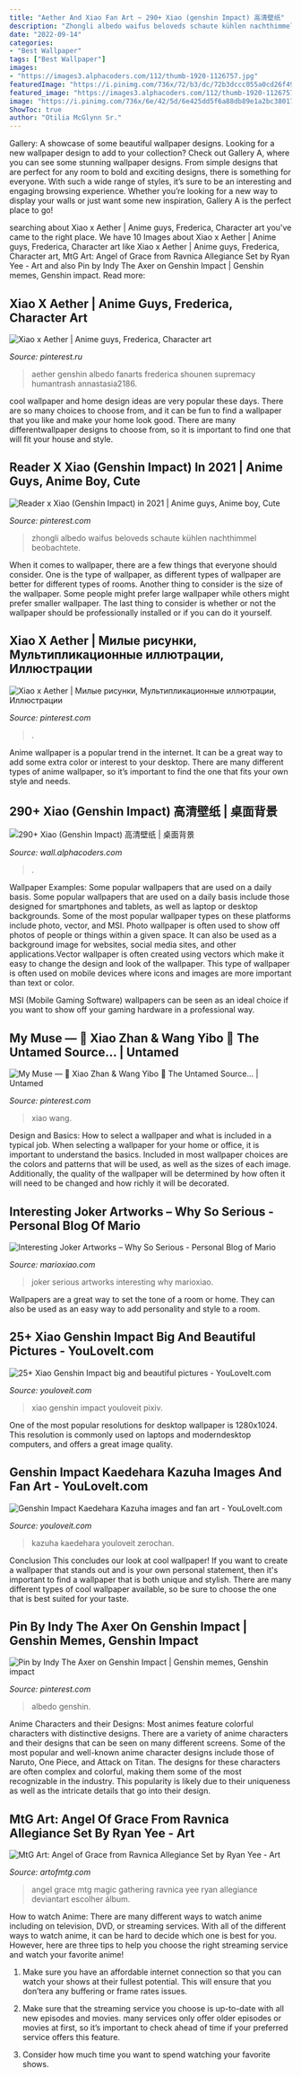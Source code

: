 ```yaml
---
title: "Aether And Xiao Fan Art ~ 290+ Xiao (genshin Impact) 高清壁纸"
description: "Zhongli albedo waifus beloveds schaute kühlen nachthimmel beobachtete"
date: "2022-09-14"
categories:
- "Best Wallpaper"
tags: ["Best Wallpaper"]
images:
- "https://images3.alphacoders.com/112/thumb-1920-1126757.jpg"
featuredImage: "https://i.pinimg.com/736x/72/b3/dc/72b3dccc055a0cd26f49894709218bcd.jpg"
featured_image: "https://images3.alphacoders.com/112/thumb-1920-1126757.jpg"
image: "https://i.pinimg.com/736x/6e/42/5d/6e425dd5f6a88db89e1a2bc38017380c.jpg"
ShowToc: true
author: "Otilia McGlynn Sr."
---
```



Gallery: A showcase of some beautiful wallpaper designs.
Looking for a new wallpaper design to add to your collection? Check out Gallery A, where you can see some stunning wallpaper designs. From simple designs that are perfect for any room to bold and exciting designs, there is something for everyone. With such a wide range of styles, it’s sure to be an interesting and engaging browsing experience. Whether you’re looking for a new way to display your walls or just want some new inspiration, Gallery A is the perfect place to go!
		
		
		
		
		
		
		
	

		
searching about Xiao x Aether | Anime guys, Frederica, Character art you've came to the right place. We have 10 Images about Xiao x Aether | Anime guys, Frederica, Character art like Xiao x Aether | Anime guys, Frederica, Character art, MtG Art: Angel of Grace from Ravnica Allegiance Set by Ryan Yee - Art and also Pin by Indy The Axer on Genshin Impact | Genshin memes, Genshin impact. Read more:
		
    
## Xiao X Aether | Anime Guys, Frederica, Character Art

<img loading=lazy src="https://i.pinimg.com/736x/7a/ef/62/7aef62ce999fe741fd78aad158c6b3d9.jpg" onerror="this.onerror=null;this.src='https://tse2.mm.bing.net/th?id=OIP.G7wOMZBDy_v7sOwTFhJ6YwHaHc&amp;pid=15.1';" alt="Xiao x Aether | Anime guys, Frederica, Character art">

_Source: pinterest.ru_

>aether genshin albedo fanarts frederica shounen supremacy humantrash annastasia2186. 

	

cool wallpaper and home design ideas are very popular these days. There are so many choices to choose from, and it can be fun to find a wallpaper that you like and make your home look good. There are many differentwallpaper designs to choose from, so it is important to find one that will fit your house and style.

    
## Reader X Xiao (Genshin Impact) In 2021 | Anime Guys, Anime Boy, Cute

<img loading=lazy src="https://i.pinimg.com/736x/fa/6c/b7/fa6cb776ae613066caa541ad33db38ac.jpg" onerror="this.onerror=null;this.src='https://tse2.mm.bing.net/th?id=OIP.1MxCQYPe2FG-yLu-PWeEbwHaLq&amp;pid=15.1';" alt="Reader x Xiao (Genshin Impact) in 2021 | Anime guys, Anime boy, Cute">

_Source: pinterest.com_

>zhongli albedo waifus beloveds schaute kühlen nachthimmel beobachtete. 

	

When it comes to wallpaper, there are a few things that everyone should consider. One is the type of wallpaper, as different types of wallpaper are better for different types of rooms. Another thing to consider is the size of the wallpaper. Some people might prefer large wallpaper while others might prefer smaller wallpaper. The last thing to consider is whether or not the wallpaper should be professionally installed or if you can do it yourself.

    
## Xiao X Aether | Милые рисунки, Мультипликационные иллютрации, Иллюстрации

<img loading=lazy src="https://i.pinimg.com/736x/6e/42/5d/6e425dd5f6a88db89e1a2bc38017380c.jpg" onerror="this.onerror=null;this.src='https://tse2.mm.bing.net/th?id=OIP._11IQGOYARXRNpumjKssyQHaHa&amp;pid=15.1';" alt="Xiao x Aether | Милые рисунки, Мультипликационные иллютрации, Иллюстрации">

_Source: pinterest.com_

>. 

	

Anime wallpaper is a popular trend in the internet. It can be a great way to add some extra color or interest to your desktop. There are many different types of anime wallpaper, so it’s important to find the one that fits your own style and needs.

    
## 290+ Xiao (Genshin Impact) 高清壁纸 | 桌面背景

<img loading=lazy src="https://images3.alphacoders.com/112/thumb-1920-1126757.jpg" onerror="this.onerror=null;this.src='https://tse1.mm.bing.net/th?id=OIP.D_68hoHzJ4BkkmCnCZQkugHaD6&amp;pid=15.1';" alt="290+ Xiao (Genshin Impact) 高清壁纸 | 桌面背景">

_Source: wall.alphacoders.com_

>. 

	

Wallpaper Examples: Some popular wallpapers that are used on a daily basis.
Some popular wallpapers that are used on a daily basis include those designed for smartphones and tablets, as well as laptop or desktop backgrounds. Some of the most popular wallpaper types on these platforms include photo, vector, and MSI. 
Photo wallpaper is often used to show off photos of people or things within a given space. It can also be used as a background image for websites, social media sites, and other applications.Vector wallpaper is often created using vectors which make it easy to change the design and look of the wallpaper. This type of wallpaper is often used on mobile devices where icons and images are more important than text or color. 

MSI (Mobile Gaming Software) wallpapers can be seen as an ideal choice if you want to show off your gaming hardware in a professional way.

    
## My Muse — 🖤 Xiao Zhan &amp; Wang Yibo 🖤 The Untamed Source... | Untamed

<img loading=lazy src="https://i.pinimg.com/736x/72/b3/dc/72b3dccc055a0cd26f49894709218bcd.jpg" onerror="this.onerror=null;this.src='https://tse4.mm.bing.net/th?id=OIP.i3Aq12L3WHsu99FayC24iAHaNK&amp;pid=15.1';" alt="My Muse — 🖤 Xiao Zhan &amp; Wang Yibo 🖤 The Untamed Source... | Untamed">

_Source: pinterest.com_

>xiao wang. 

	

Design and Basics: How to select a wallpaper and what is included in a typical job.
When selecting a wallpaper for your home or office, it is important to understand the basics. Included in most wallpaper choices are the colors and patterns that will be used, as well as the sizes of each image. Additionally, the quality of the wallpaper will be determined by how often it will need to be changed and how richly it will be decorated.

    
## Interesting Joker Artworks – Why So Serious - Personal Blog Of Mario

<img loading=lazy src="http://marioxiao.com/wp-content/uploads/2010/09/765_large.jpg" onerror="this.onerror=null;this.src='https://tse4.mm.bing.net/th?id=OIP.Z5A14G5TVoxCQGdtz9Tl_QHaOC&amp;pid=15.1';" alt="Interesting Joker Artworks – Why So Serious - Personal Blog of Mario">

_Source: marioxiao.com_

>joker serious artworks interesting why marioxiao. 

	

Wallpapers are a great way to set the tone of a room or home. They can also be used as an easy way to add personality and style to a room.

    
## 25+ Xiao Genshin Impact Big And Beautiful Pictures - YouLoveIt.com

<img loading=lazy src="http://www.youloveit.com/uploads/posts/2021-04/1617372495_youloveit_com_xiao_genshin_impact_pictures30.jpg" onerror="this.onerror=null;this.src='https://tse3.mm.bing.net/th?id=OIP.OcDLxyBRikm5vjbbw05-jAHaC-&amp;pid=15.1';" alt="25+ Xiao Genshin Impact big and beautiful pictures - YouLoveIt.com">

_Source: youloveit.com_

>xiao genshin impact youloveit pixiv. 

	

One of the most popular resolutions for desktop wallpaper is 1280x1024. This resolution is commonly used on laptops and moderndesktop computers, and offers a great image quality.

    
## Genshin Impact Kaedehara Kazuha Images And Fan Art - YouLoveIt.com

<img loading=lazy src="https://www.youloveit.com/uploads/posts/2021-06/medium/1625045974_youloveit_com_kaedehara_kazuha_image11.jpg" onerror="this.onerror=null;this.src='https://tse4.mm.bing.net/th?id=OIP.DuIb6MoykdDJdVraZMeIFAHaKi&amp;pid=15.1';" alt="Genshin Impact Kaedehara Kazuha images and fan art - YouLoveIt.com">

_Source: youloveit.com_

>kazuha kaedehara youloveit zerochan. 

	

Conclusion
This concludes our look at cool wallpaper! If you want to create a wallpaper that stands out and is your own personal statement, then it's important to find a wallpaper that is both unique and stylish. There are many different types of cool wallpaper available, so be sure to choose the one that is best suited for your taste.

    
## Pin By Indy The Axer On Genshin Impact | Genshin Memes, Genshin Impact

<img loading=lazy src="https://i.pinimg.com/736x/e7/12/90/e712902ddd9bd8db88de3366b3f99fc8.jpg" onerror="this.onerror=null;this.src='https://tse4.mm.bing.net/th?id=OIP.gcVwFduHhHddw3DX6mZMLgHaMP&amp;pid=15.1';" alt="Pin by Indy The Axer on Genshin Impact | Genshin memes, Genshin impact">

_Source: pinterest.com_

>albedo genshin. 

	

Anime Characters and their Designs: Most animes feature colorful characters with distinctive designs.
There are a variety of anime characters and their designs that can be seen on many different screens. Some of the most popular and well-known anime character designs include those of Naruto, One Piece, and Attack on Titan. The designs for these characters are often complex and colorful, making them some of the most recognizable in the industry. This popularity is likely due to their uniqueness as well as the intricate details that go into their design.

    
## MtG Art: Angel Of Grace From Ravnica Allegiance Set By Ryan Yee - Art

<img loading=lazy src="http://www.artofmtg.com/wp-content/uploads/2019/01/Angel-of-Grace-Ravnica-Allegiance-Art-1024x791.jpg" onerror="this.onerror=null;this.src='https://tse1.mm.bing.net/th?id=OIP.nkq89tCr-hZyvrZNVTNwyQHaFu&amp;pid=15.1';" alt="MtG Art: Angel of Grace from Ravnica Allegiance Set by Ryan Yee - Art">

_Source: artofmtg.com_

>angel grace mtg magic gathering ravnica yee ryan allegiance deviantart escolher álbum. 

	

How to watch Anime: There are many different ways to watch anime including on television, DVD, or streaming services.
With all of the different ways to watch anime, it can be hard to decide which one is best for you. However, here are three tips to help you choose the right streaming service and watch your favorite anime!
1. Make sure you have an affordable internet connection so that you can watch your shows at their fullest potential. This will ensure that you don’tera any buffering or frame rates issues.

2. Make sure that the streaming service you choose is up-to-date with all new episodes and movies. many services only offer older episodes or movies at first, so it’s important to check ahead of time if your preferred service offers this feature.

3. Consider how much time you want to spend watching your favorite shows.

